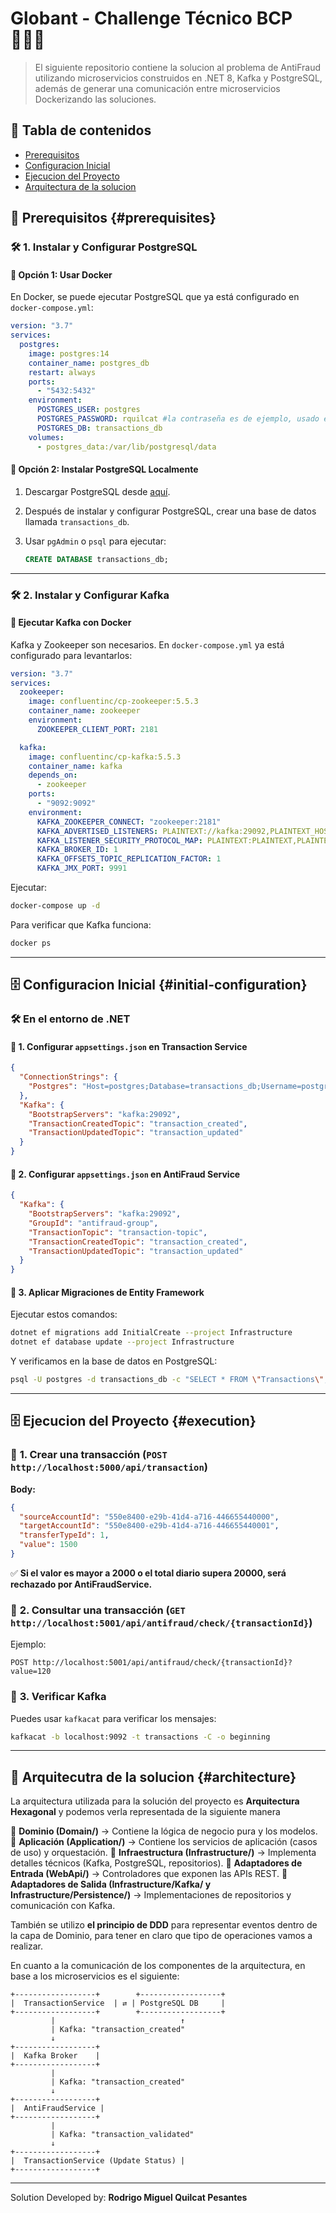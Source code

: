# Globant - Challenge Técnico BCP 👨🏼‍💻

>El siguiente repositorio contiene la solucion al problema de AntiFraud utilizando microservicios construidos en .NET 8, Kafka y PostgreSQL, además de generar una comunicación entre microservicios Dockerizando las soluciones.

## 📖 Tabla de contenidos

- [Prerequisitos](#prerequisites)
- [Configuracion Inicial](#initial-configuration)
- [Ejecucion del Proyecto](#execution)
- [Arquitectura de la solucion](#architecture)

## 🚀 Prerequisitos {#prerequisites}

### 🛠 **1. Instalar y Configurar PostgreSQL**

#### 📌 **Opción 1: Usar Docker**

En Docker, se puede ejecutar PostgreSQL que ya está configurado en `docker-compose.yml`:

```yaml
version: "3.7"
services:
  postgres:
    image: postgres:14
    container_name: postgres_db
    restart: always
    ports:
      - "5432:5432"
    environment:
      POSTGRES_USER: postgres
      POSTGRES_PASSWORD: rquilcat #la contraseña es de ejemplo, usado en mi cuenta local
      POSTGRES_DB: transactions_db
    volumes:
      - postgres_data:/var/lib/postgresql/data
```

#### 📌 **Opción 2: Instalar PostgreSQL Localmente**

1. Descargar PostgreSQL desde [aquí](https://www.postgresql.org/download/).  
2. Después de instalar y configurar PostgreSQL, crear una base de datos llamada `transactions_db`.  
3. Usar `pgAdmin` o `psql` para ejecutar:

   ```sql
   CREATE DATABASE transactions_db;
   ```

---

### 🛠 **2. Instalar y Configurar Kafka**

#### 📌 **Ejecutar Kafka con Docker**

Kafka y Zookeeper son necesarios. En `docker-compose.yml` ya está configurado para levantarlos:

```yaml
version: "3.7"
services:
  zookeeper:
    image: confluentinc/cp-zookeeper:5.5.3
    container_name: zookeeper
    environment:
      ZOOKEEPER_CLIENT_PORT: 2181

  kafka:
    image: confluentinc/cp-kafka:5.5.3
    container_name: kafka
    depends_on:
      - zookeeper
    ports:
      - "9092:9092"
    environment:
      KAFKA_ZOOKEEPER_CONNECT: "zookeeper:2181"
      KAFKA_ADVERTISED_LISTENERS: PLAINTEXT://kafka:29092,PLAINTEXT_HOST://localhost:9092
      KAFKA_LISTENER_SECURITY_PROTOCOL_MAP: PLAINTEXT:PLAINTEXT,PLAINTEXT_HOST:PLAINTEXT
      KAFKA_BROKER_ID: 1
      KAFKA_OFFSETS_TOPIC_REPLICATION_FACTOR: 1
      KAFKA_JMX_PORT: 9991
```

Ejecutar:

```sh
docker-compose up -d
```

Para verificar que Kafka funciona:

```sh
docker ps
```

---

## 🗄️ Configuracion Inicial {#initial-configuration}

### 🛠 En el entorno de .NET

#### 📌 **1. Configurar `appsettings.json` en Transaction Service**

```json
{
  "ConnectionStrings": {
    "Postgres": "Host=postgres;Database=transactions_db;Username=postgres;Password=rquilcat"
  },
  "Kafka": {
    "BootstrapServers": "kafka:29092",
    "TransactionCreatedTopic": "transaction_created",
    "TransactionUpdatedTopic": "transaction_updated"
  }
}
```

#### 📌 **2. Configurar `appsettings.json` en AntiFraud Service**

```json
{
  "Kafka": {
    "BootstrapServers": "kafka:29092",
    "GroupId": "antifraud-group",
    "TransactionTopic": "transaction-topic",
    "TransactionCreatedTopic": "transaction_created",
    "TransactionUpdatedTopic": "transaction_updated"
  }
}
```

#### 📌 **3. Aplicar Migraciones de Entity Framework**

Ejecutar estos comandos:

```sh
dotnet ef migrations add InitialCreate --project Infrastructure
dotnet ef database update --project Infrastructure
```

Y verificamos en la base de datos en PostgreSQL:

```sh
psql -U postgres -d transactions_db -c "SELECT * FROM \"Transactions\";"
```

---

## 🗄️ Ejecucion del Proyecto {#execution}

### 📌 **1. Crear una transacción** (`POST http://localhost:5000/api/transaction`)

**Body:**

```json
{
  "sourceAccountId": "550e8400-e29b-41d4-a716-446655440000",
  "targetAccountId": "550e8400-e29b-41d4-a716-446655440001",
  "transferTypeId": 1,
  "value": 1500
}
```

✅ **Si el valor es mayor a 2000 o el total diario supera 20000, será rechazado por AntiFraudService.**

### 📌 **2. Consultar una transacción** (`GET http://localhost:5001/api/antifraud/check/{transactionId}`)

Ejemplo:

```text
POST http://localhost:5001/api/antifraud/check/{transactionId}?value=120
```

### 📌 **3. Verificar Kafka**

Puedes usar `kafkacat` para verificar los mensajes:

```sh
kafkacat -b localhost:9092 -t transactions -C -o beginning
```

---

## 📁 Arquitecutra de la solucion {#architecture}

La arquitectura utilizada para la solución del proyecto es **Arquitectura Hexagonal** y podemos verla representada de la siguiente manera

📌 **Dominio (Domain/)** → Contiene la lógica de negocio pura y los modelos.
📌 **Aplicación (Application/)** → Contiene los servicios de aplicación (casos de uso) y orquestación.
📌 **Infraestructura (Infrastructure/)** → Implementa detalles técnicos (Kafka, PostgreSQL, repositorios).
📌 **Adaptadores de Entrada (WebApi/)** → Controladores que exponen las APIs REST.
📌 **Adaptadores de Salida (Infrastructure/Kafka/ y Infrastructure/Persistence/)** → Implementaciones de repositorios y comunicación con Kafka.

También se utilizo **el principio de DDD** para representar eventos dentro de la capa de Dominio, para tener en claro que tipo de operaciones vamos a realizar.

En cuanto a la comunicación de los componentes de la arquitectura, en base a los microservicios es el siguiente:

```text
+------------------+        +------------------+
|  TransactionService  | ⇄ | PostgreSQL DB     |
+------------------+        +------------------+
         |                            ↑
         | Kafka: "transaction_created"
         ↓
+------------------+
|  Kafka Broker    |
+------------------+
         |
         | Kafka: "transaction_created"
         ↓
+------------------+
|  AntiFraudService |
+------------------+
         |
         | Kafka: "transaction_validated"
         ↓
+------------------+
|  TransactionService (Update Status) |
+------------------+
```

---

Solution Developed by: **Rodrigo Miguel Quilcat Pesantes**
